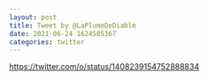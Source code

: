 ```yaml
--- 
layout: post 
title: Tweet by @LaPlumeDeDiable 
date: 2021-06-24 1624585367 
categories: twitter 
--- 
```

https://twitter.com/o/status/1408239154752888834